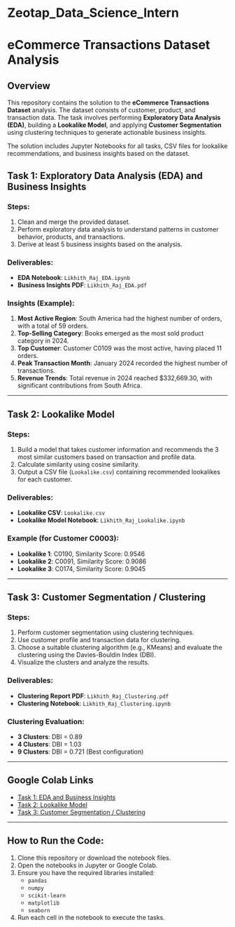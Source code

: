 # Zeotap_Data_Science_Intern
# eCommerce Transactions Dataset Analysis

## Overview
This repository contains the solution to the **eCommerce Transactions Dataset** analysis. The dataset consists of customer, product, and transaction data. The task involves performing **Exploratory Data Analysis (EDA)**, building a **Lookalike Model**, and applying **Customer Segmentation** using clustering techniques to generate actionable business insights.

The solution includes Jupyter Notebooks for all tasks, CSV files for lookalike recommendations, and business insights based on the dataset.


## Task 1: Exploratory Data Analysis (EDA) and Business Insights

### Steps:
1. Clean and merge the provided dataset.
2. Perform exploratory data analysis to understand patterns in customer behavior, products, and transactions.
3. Derive at least 5 business insights based on the analysis.

### Deliverables:
- **EDA Notebook**: `Likhith_Raj_EDA.ipynb`
- **Business Insights PDF**: `Likhith_Raj_EDA.pdf`

### Insights (Example):
1. **Most Active Region**: South America had the highest number of orders, with a total of 59 orders.
2. **Top-Selling Category**: Books emerged as the most sold product category in 2024.
3. **Top Customer**: Customer C0109 was the most active, having placed 11 orders.
4. **Peak Transaction Month**: January 2024 recorded the highest number of transactions.
5. **Revenue Trends**: Total revenue in 2024 reached $332,669.30, with significant contributions from South Africa.

---

## Task 2: Lookalike Model

### Steps:
1. Build a model that takes customer information and recommends the 3 most similar customers based on transaction and profile data.
2. Calculate similarity using cosine similarity.
3. Output a CSV file (`Lookalike.csv`) containing recommended lookalikes for each customer.

### Deliverables:
- **Lookalike CSV**: `Lookalike.csv`
- **Lookalike Model Notebook**: `Likhith_Raj_Lookalike.ipynb`

### Example (for Customer C0003):
- **Lookalike 1**: C0190, Similarity Score: 0.9546
- **Lookalike 2**: C0091, Similarity Score: 0.9086
- **Lookalike 3**: C0174, Similarity Score: 0.9045

---

## Task 3: Customer Segmentation / Clustering

### Steps:
1. Perform customer segmentation using clustering techniques.
2. Use customer profile and transaction data for clustering.
3. Choose a suitable clustering algorithm (e.g., KMeans) and evaluate the clustering using the Davies-Bouldin Index (DBI).
4. Visualize the clusters and analyze the results.

### Deliverables:
- **Clustering Report PDF**: `Likhith_Raj_Clustering.pdf`
- **Clustering Notebook**: `Likhith_Raj_Clustering.ipynb`

### Clustering Evaluation:
- **3 Clusters**: DBI = 0.89
- **4 Clusters**: DBI = 1.03
- **9 Clusters**: DBI = 0.721 (Best configuration)

---

## Google Colab Links
- [Task 1: EDA and Business Insights](https://colab.research.google.com/drive/1apsczs9x__YEUl8L6PcF6iFvw1jAyKn7?usp=drive_link)
- [Task 2: Lookalike Model](https://colab.research.google.com/drive/1MHs2rP_Hkcs3IMrURgBBFk2PzUo__BKw?usp=sharing)
- [Task 3: Customer Segmentation / Clustering](https://colab.research.google.com/drive/1PaX0MM4w8EstBIxatRJen_5LuBkzkmsV?usp=drive_link)

---

## How to Run the Code:
1. Clone this repository or download the notebook files.
2. Open the notebooks in Jupyter or Google Colab.
3. Ensure you have the required libraries installed:
   - `pandas`
   - `numpy`
   - `scikit-learn`
   - `matplotlib`
   - `seaborn`
4. Run each cell in the notebook to execute the tasks.
